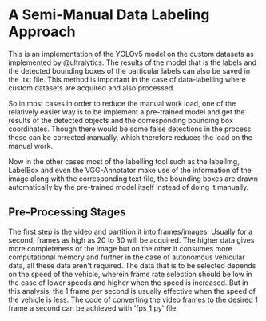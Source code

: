 # A Semi-Manual Data Labeling Approach

This is an implementation of the YOLOv5 model on the custom datasets as implemented by @ultralytics. The results of the model that is the labels and the detected bounding boxes of the particular labels can also be saved in the .txt file. This method is important in the case of data-labelling where custom datasets are acquired and also processed. 

So in most cases in order to reduce the manual work load, one of the relatively easier way is to be implement a pre-trained model and get the results of the detected objects and the corresponding bounding box coordinates. Though there would be some false detections in the process these can be corrected manually, which therefore reduces the load on the manual work. 

Now in the other cases most of the labelling tool such as the labelImg, LabelBox and even the VGG-Annotator make use of the information of the image along with the corresponding text file, the bounding boxes are drawn automatically by the pre-trained model itself instead of doing it manually. 
 
## Pre-Processing Stages

The first step is the video and partition it into frames/images. Usually for a second, frames as high as 20 to 30 will be acquired. The higher data gives more completeness of the image but on the other it consumes more computational memory and further in the case of autonomous vehicular data, all these data aren't required. The data that is to be selected depends on the speed of the vehicle, wherein frame rate selection should be low in the case of lower speeds and higher when the speed is increased. But in this analysis, the 1 frame per second is usually effective when the speed of the vehicle is less. The code of converting the video frames to the desired 1 frame a second can be achieved with 'fps_1.py' file.
